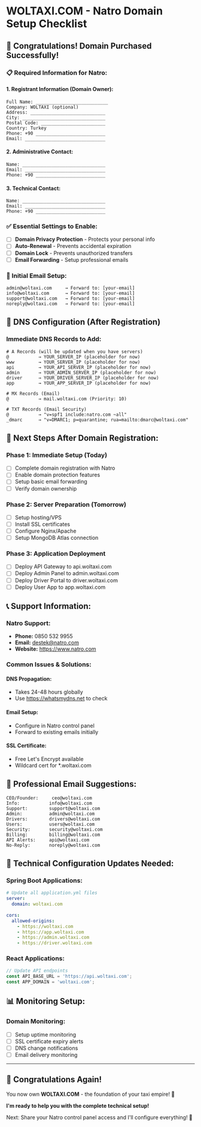 # WOLTAXI.COM - Natro Domain Setup Checklist

## 🎉 Congratulations! Domain Purchased Successfully!

### 📋 Required Information for Natro:

#### 1. Registrant Information (Domain Owner):
```
Full Name: ___________________________
Company: WOLTAXI (optional)
Address: ____________________________
City: _______________________________
Postal Code: ________________________
Country: Turkey
Phone: +90 __________________________
Email: ______________________________
```

#### 2. Administrative Contact:
```
Name: _______________________________
Email: ______________________________
Phone: +90 __________________________
```

#### 3. Technical Contact:
```
Name: _______________________________
Email: ______________________________
Phone: +90 __________________________
```

### ✅ Essential Settings to Enable:

- [ ] **Domain Privacy Protection** - Protects your personal info
- [ ] **Auto-Renewal** - Prevents accidental expiration
- [ ] **Domain Lock** - Prevents unauthorized transfers
- [ ] **Email Forwarding** - Setup professional emails

### 📧 Initial Email Setup:

```
admin@woltaxi.com     → Forward to: [your-email]
info@woltaxi.com      → Forward to: [your-email]
support@woltaxi.com   → Forward to: [your-email]
noreply@woltaxi.com   → Forward to: [your-email]
```

## 🔧 DNS Configuration (After Registration)

### Immediate DNS Records to Add:

```dns
# A Records (will be updated when you have servers)
@           → YOUR_SERVER_IP (placeholder for now)
www         → YOUR_SERVER_IP (placeholder for now)
api         → YOUR_API_SERVER_IP (placeholder for now)
admin       → YOUR_ADMIN_SERVER_IP (placeholder for now)
driver      → YOUR_DRIVER_SERVER_IP (placeholder for now)
app         → YOUR_APP_SERVER_IP (placeholder for now)

# MX Records (Email)
@           → mail.woltaxi.com (Priority: 10)

# TXT Records (Email Security)
@           → "v=spf1 include:natro.com ~all"
_dmarc      → "v=DMARC1; p=quarantine; rua=mailto:dmarc@woltaxi.com"
```

## 🚀 Next Steps After Domain Registration:

### Phase 1: Immediate Setup (Today)
- [ ] Complete domain registration with Natro
- [ ] Enable domain protection features
- [ ] Setup basic email forwarding
- [ ] Verify domain ownership

### Phase 2: Server Preparation (Tomorrow)
- [ ] Setup hosting/VPS
- [ ] Install SSL certificates
- [ ] Configure Nginx/Apache
- [ ] Setup MongoDB Atlas connection

### Phase 3: Application Deployment
- [ ] Deploy API Gateway to api.woltaxi.com
- [ ] Deploy Admin Panel to admin.woltaxi.com
- [ ] Deploy Driver Portal to driver.woltaxi.com
- [ ] Deploy User App to app.woltaxi.com

## 📞 Support Information:

### Natro Support:
- **Phone:** 0850 532 9955
- **Email:** destek@natro.com
- **Website:** https://www.natro.com

### Common Issues & Solutions:

#### DNS Propagation:
- Takes 24-48 hours globally
- Use https://whatsmydns.net to check

#### Email Setup:
- Configure in Natro control panel
- Forward to existing emails initially

#### SSL Certificate:
- Free Let's Encrypt available
- Wildcard cert for *.woltaxi.com

## 🎯 Professional Email Suggestions:

```
CEO/Founder:     ceo@woltaxi.com
Info:           info@woltaxi.com
Support:        support@woltaxi.com
Admin:          admin@woltaxi.com
Drivers:        drivers@woltaxi.com
Users:          users@woltaxi.com
Security:       security@woltaxi.com
Billing:        billing@woltaxi.com
API Alerts:     api@woltaxi.com
No-Reply:       noreply@woltaxi.com
```

## 🔧 Technical Configuration Updates Needed:

### Spring Boot Applications:
```yaml
# Update all application.yml files
server:
  domain: woltaxi.com
  
cors:
  allowed-origins:
    - https://woltaxi.com
    - https://app.woltaxi.com
    - https://admin.woltaxi.com
    - https://driver.woltaxi.com
```

### React Applications:
```javascript
// Update API endpoints
const API_BASE_URL = 'https://api.woltaxi.com';
const APP_DOMAIN = 'woltaxi.com';
```

## 📊 Monitoring Setup:

### Domain Monitoring:
- [ ] Setup uptime monitoring
- [ ] SSL certificate expiry alerts
- [ ] DNS change notifications
- [ ] Email delivery monitoring

---

## 🎉 Congratulations Again!

You now own **WOLTAXI.COM** - the foundation of your taxi empire! 🚕

**I'm ready to help you with the complete technical setup!**

Next: Share your Natro control panel access and I'll configure everything! 🚀